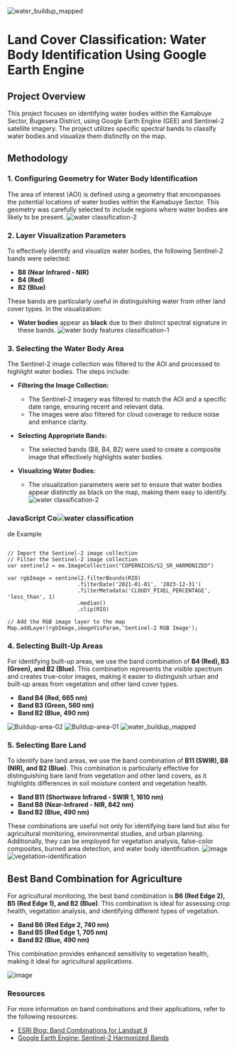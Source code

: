 ![water_buildup_mapped](https://github.com/user-attachments/assets/fccd99fe-f511-4c20-aead-d7c216268a3f)
# Land Cover Classification: Water Body Identification Using Google Earth Engine

## Project Overview

This project focuses on identifying water bodies within the Kamabuye Sector, Bugesera District, using Google Earth Engine (GEE) and Sentinel-2 satellite imagery. The project utilizes specific spectral bands to classify water bodies and visualize them distinctly on the map.

## Methodology

### 1. Configuring Geometry for Water Body Identification

The area of interest (AOI) is defined using a geometry that encompasses the potential locations of water bodies within the Kamabuye Sector. This geometry was carefully selected to include regions where water bodies are likely to be present.
![water classification-2](https://github.com/user-attachments/assets/e1c3d270-037e-4507-b37d-39c68c7c7104)

### 2. Layer Visualization Parameters

To effectively identify and visualize water bodies, the following Sentinel-2 bands were selected:

- **B8 (Near Infrared - NIR)**
- **B4 (Red)**
- **B2 (Blue)**

These bands are particularly useful in distinguishing water from other land cover types. In the visualization:

- **Water bodies** appear as **black** due to their distinct spectral signature in these bands.
![water body features classification-1](https://github.com/user-attachments/assets/e3c6d22e-4596-455a-b10f-2322d2443cb2)

### 3. Selecting the Water Body Area

The Sentinel-2 image collection was filtered to the AOI and processed to highlight water bodies. The steps include:

- **Filtering the Image Collection:**
  - The Sentinel-2 imagery was filtered to match the AOI and a specific date range, ensuring recent and relevant data.
  - The images were also filtered for cloud coverage to reduce noise and enhance clarity.

- **Selecting Appropriate Bands:**
  - The selected bands (B8, B4, B2) were used to create a composite image that effectively highlights water bodies.

- **Visualizing Water Bodies:**
  - The visualization parameters were set to ensure that water bodies appear distinctly as black on the map, making them easy to identify.
![water classification-2](https://github.com/user-attachments/assets/e97cd4f4-1743-4f17-8221-5fa6be9fb7b8)

### JavaScript Co![water classification](https://github.com/user-attachments/assets/acd7e074-b8c6-4c2c-94ea-0cb80163ebbe)
de Example

```javascript![Uploading water classification-2.png…]()

// Import the Sentinel-2 image collection
// Filter the Sentinel-2 image collection
var sentinel2 = ee.ImageCollection("COPERNICUS/S2_SR_HARMONIZED")
  
var rgbImage = sentinel2.filterBounds(RIO)
                      .filterDate('2021-01-01', '2023-12-31')
                      .filterMetadata('CLOUDY_PIXEL_PERCENTAGE', 'less_than', 1)
                      .median()
                      .clip(RIO)

// Add the RGB image layer to the map
Map.addLayer(rgbImage,imageVisParam,'Sentinel-2 RGB Image');
```

### 4. Selecting Built-Up Areas

For identifying built-up areas, we use the band combination of **B4 (Red), B3 (Green), and B2 (Blue)**. This combination represents the visible spectrum and creates true-color images, making it easier to distinguish urban and built-up areas from vegetation and other land cover types.

- **Band B4 (Red, 665 nm)**
- **Band B3 (Green, 560 nm)**
- **Band B2 (Blue, 490 nm)**

![Buildup-area-02](https://github.com/user-attachments/assets/28bede69-c23a-4191-ae8d-a80aa19eada4)
![Buildup-area-01](https://github.com/user-attachments/assets/c25344bc-7359-4e77-b8c4-fab0db926b70)
![water_buildup_mapped](https://github.com/user-attachments/assets/1787ee34-83eb-404c-b1cc-85e765bcaca0)

### 5. Selecting Bare Land 

To identify bare land areas, we use the band combination of **B11 (SWIR), B8 (NIR), and B2 (Blue)**. This combination is particularly effective for distinguishing bare land from vegetation and other land covers, as it highlights differences in soil moisture content and vegetation health.

- **Band B11 (Shortwave Infrared - SWIR 1, 1610 nm)**
- **Band B8 (Near-Infrared - NIR, 842 nm)**
- **Band B2 (Blue, 490 nm)**

These combinations are useful not only for identifying bare land but also for agricultural monitoring, environmental studies, and urban planning. Additionally, they can be employed for vegetation analysis, false-color composites, burned area detection, and water body identification.
![image](https://github.com/user-attachments/assets/685cb8f4-9966-4506-a403-bc4540167b23)
![vegetation-identification ](https://github.com/user-attachments/assets/5d12da46-dce3-44e6-81be-cd66bcff71a1)

## Best Band Combination for Agriculture

For agricultural monitoring, the best band combination is **B6 (Red Edge 2), B5 (Red Edge 1), and B2 (Blue)**. This combination is ideal for assessing crop health, vegetation analysis, and identifying different types of vegetation.

- **Band B6 (Red Edge 2, 740 nm)**
- **Band B5 (Red Edge 1, 705 nm)**
- **Band B2 (Blue, 490 nm)**

This combination provides enhanced sensitivity to vegetation health, making it ideal for agricultural applications.

![image](https://github.com/user-attachments/assets/8bf89080-a6a4-42f7-83f1-fad61fb379ff)

### Resources

For more information on band combinations and their applications, refer to the following resources:

- [ESRI Blog: Band Combinations for Landsat 8](https://www.esri.com/arcgis-blog/products/product/imagery/band-combinations-for-landsat-8/?srsltid=AfmBOopM9_Xm7rvC-wc8fr4kjyyl9R5I9BX_ZObFfBs8qEKHor6JIllh)
- [Google Earth Engine: Sentinel-2 Harmonized Bands](https://developers.google.com/earth-engine/datasets/catalog/COPERNICUS_S2_SR_HARMONIZED#bands)

